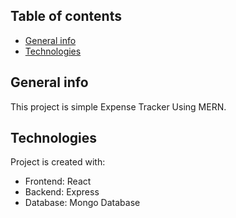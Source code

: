 ## Table of contents

- [General info](#general-info)
- [Technologies](#technologies)

## General info

This project is simple Expense Tracker Using MERN.

## Technologies

Project is created with:

- Frontend: React
- Backend: Express
- Database: Mongo Database
